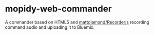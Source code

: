 # mopidy-web-commander
A commander based on HTML5 and [mattdiamond/Recorderjs](https://github.com/mattdiamond/Recorderjs) recording command audio and uploading it to Bluemix.
